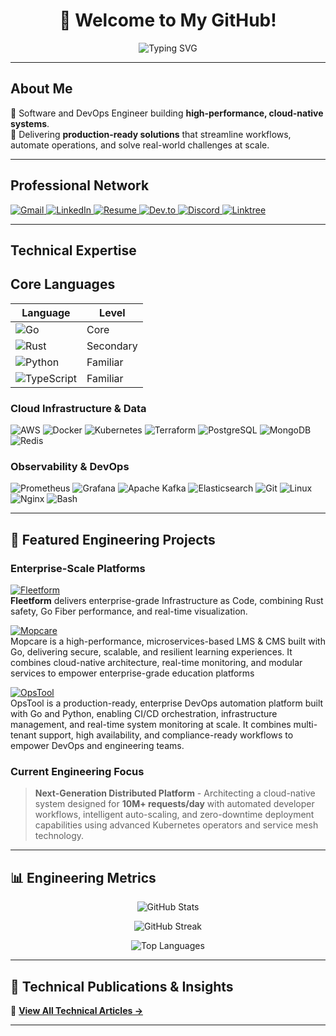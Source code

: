 <h1 align="center">👋 Welcome to My GitHub!</h1>

<p align="center">
  <img src="https://readme-typing-svg.demolab.com?font=Raleway&weight=700&size=26&pause=1000&color=00BFAE&center=true&vCenter=true&width=700&lines=Senior+Backend+Engineer+%7C+DevOps+%7C+Platform+Specialist;Building+Cloud-Native,+High-Performance+Systems!" alt="Typing SVG" />
</p>

---

## About Me

🔧 Software and DevOps Engineer building **high-performance, cloud-native systems**.  
🚀 Delivering **production-ready solutions** that streamline workflows, automate operations, and solve real-world challenges at scale.

---

## Professional Network

<p align="left">
  <a href="mailto:ajayioba2000@gmail.com" target="_blank">
    <img src="https://img.shields.io/badge/Email-D14836?style=for-the-badge&logo=gmail&logoColor=white" alt="Gmail"/>
  </a>
  <a href="https://www.linkedin.com/in/obanijesuajayi" target="_blank">
    <img src="https://img.shields.io/badge/LinkedIn-%230077B5?style=for-the-badge&logo=linkedin&logoColor=white" alt="LinkedIn"/>
  </a>
  <a href="https://acrobat.adobe.com/id/urn:aaid:sc:EU:96740098-e79f-48bd-a999-d945c4d6db7c" target="_blank">
    <img src="https://img.shields.io/badge/Resume-%23FF9800.svg?style=for-the-badge&logo=adobe&logoColor=white" alt="Resume"/>
  </a>
  <a href="https://dev.to/obeej" target="_blank">
    <img src="https://img.shields.io/badge/Tech_Blog-%23000000.svg?style=for-the-badge&logo=devdotto&logoColor=white" alt="Dev.to"/>
  </a>
  <a href="https://discord.gg/@Obeej" target="_blank">
    <img src="https://img.shields.io/badge/Discord-%237289DA?style=for-the-badge&logo=discord&logoColor=white" alt="Discord"/>
  </a>
  <a href="https://linktr.ee/obeej" target="_blank">
    <img src="https://img.shields.io/badge/All_Links-%2300C4CC?style=for-the-badge&logo=linktree&logoColor=white" alt="Linktree"/>
  </a>
</p>

---

## Technical Expertise

## Core Languages

| Language      | Level       |
|---------------|------------|
| ![Go](https://img.shields.io/badge/Go-00ADD8?style=flat&logo=go&logoColor=white)       | Core       |
| ![Rust](https://img.shields.io/badge/Rust-000000?style=flat&logo=rust&logoColor=white)   | Secondary  |
| ![Python](https://img.shields.io/badge/Python-3776AB?style=flat&logo=python&logoColor=white) | Familiar   |
| ![TypeScript](https://img.shields.io/badge/TypeScript-3178C6?style=flat&logo=typescript&logoColor=white) | Familiar   |

### Cloud Infrastructure & Data
![AWS](https://img.shields.io/badge/AWS-FF9900?style=flat&logo=amazonaws&logoColor=white)
![Docker](https://img.shields.io/badge/Docker-2496ED?style=flat&logo=docker&logoColor=white)
![Kubernetes](https://img.shields.io/badge/Kubernetes-326CE5?style=flat&logo=kubernetes&logoColor=white)
![Terraform](https://img.shields.io/badge/Terraform-844FBA?style=flat&logo=terraform&logoColor=white)
![PostgreSQL](https://img.shields.io/badge/PostgreSQL-4169E1?style=flat&logo=postgresql&logoColor=white)
![MongoDB](https://img.shields.io/badge/MongoDB-47A248?style=flat&logo=mongodb&logoColor=white)
![Redis](https://img.shields.io/badge/Redis-DC382D?style=flat&logo=redis&logoColor=white)

### Observability & DevOps
![Prometheus](https://img.shields.io/badge/Prometheus-E6522C?style=flat&logo=prometheus&logoColor=white)
![Grafana](https://img.shields.io/badge/Grafana-F46800?style=flat&logo=grafana&logoColor=white)
![Apache Kafka](https://img.shields.io/badge/Apache_Kafka-231F20?style=flat&logo=apachekafka&logoColor=white)
![Elasticsearch](https://img.shields.io/badge/Elasticsearch-005571?style=flat&logo=elasticsearch&logoColor=white)
![Git](https://img.shields.io/badge/Git-F05032?style=flat&logo=git&logoColor=white)
![Linux](https://img.shields.io/badge/Linux-FCC624?style=flat&logo=linux&logoColor=black)
![Nginx](https://img.shields.io/badge/Nginx-009639?style=flat&logo=nginx&logoColor=white)
![Bash](https://img.shields.io/badge/Bash-4EAA25?style=flat&logo=gnubash&logoColor=white)

---

## 🚀 Featured Engineering Projects

### Enterprise-Scale Platforms

[![Fleetform](https://img.shields.io/badge/Fleetform-00BFAE?style=for-the-badge&logo=docker&logoColor=white)](https://github.com/ObeeJ/fleetform)  
**Fleetform** delivers enterprise-grade Infrastructure as Code, combining Rust safety, Go Fiber performance, and real-time visualization.

[![Mopcare](https://img.shields.io/badge/Mopcare-1976D2?style=for-the-badge&logo=aws&logoColor=white)](https://github.com/ObeeJ/mopcare)  
Mopcare is a high-performance, microservices-based LMS & CMS built with Go, delivering secure, scalable, and resilient learning experiences. It combines cloud-native architecture, real-time monitoring, and modular services to empower enterprise-grade education platforms

[![OpsTool](https://img.shields.io/badge/OpsTool-FF9800?style=for-the-badge&logo=linux&logoColor=white)](https://github.com/ObeeJ/opstool)  
OpsTool is a production-ready, enterprise DevOps automation platform built with Go and Python, enabling CI/CD orchestration, infrastructure management, and real-time system monitoring at scale. It combines multi-tenant support, high availability, and compliance-ready workflows to empower DevOps and engineering teams.

### Current Engineering Focus
> **Next-Generation Distributed Platform** - Architecting a cloud-native system designed for **10M+ requests/day** with automated developer workflows, intelligent auto-scaling, and zero-downtime deployment capabilities using advanced Kubernetes operators and service mesh technology.

---

## 📊 Engineering Metrics

<p align="center">
  <img src="https://github-readme-stats.vercel.app/api?username=ObeeJ&show_icons=true&theme=radical&hide_border=true&bg_color=0d1117" alt="GitHub Stats" />
</p>
<p align="center">
  <img src="https://github-readme-streak-stats.herokuapp.com/?user=ObeeJ&theme=radical&hide_border=true&background=0d1117" alt="GitHub Streak" />
</p>
<p align="center">
  <img src="https://github-readme-stats.vercel.app/api/top-langs/?username=ObeeJ&layout=compact&theme=radical&hide_border=true&bg_color=0d1117" alt="Top Languages" />
</p>

---

## 📝 Technical Publications & Insights

<!-- BLOG-POST-LIST:START -->
<!-- BLOG-POST-LIST:END -->
📖 [**View All Technical Articles →**](https://dev.to/obeej)

---

<!---
ObeeJ/ObeeJ is a ✨ special ✨ repository because its `README.md` (this file) appears on your GitHub profile.
You can click the Preview link to take a look at your changes.
--->